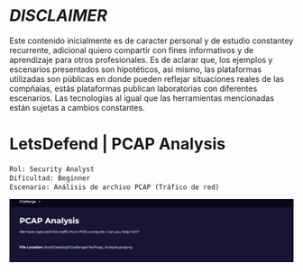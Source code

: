 # *DISCLAIMER*

Este contenido inicialmente es de caracter personal y de estudio constantey recurrente, adicional quiero compartir con fines informativos y de aprendizaje para otros profesionales. Es de aclarar que, los ejemplos y escenarios presentados son hipotéticos, así mismo, las plataformas utilizadas son públicas en donde pueden reflejar situaciones reales de las compñaías, estás plataformas publican laboratorias con diferentes escenarios. Las tecnologías al igual que las herramientas mencionadas están sujetas a cambios constantes.

# LetsDefend | PCAP Analysis

    Rol: Security Analyst
    Dificultad: Beginner
    Escenario: Análisis de archivo PCAP (Tráfico de red)

![image](https://github.com/jccerquera/LetsDef-Beg_PCAP-Analysis/blob/main/img/PCAP.jpg)
